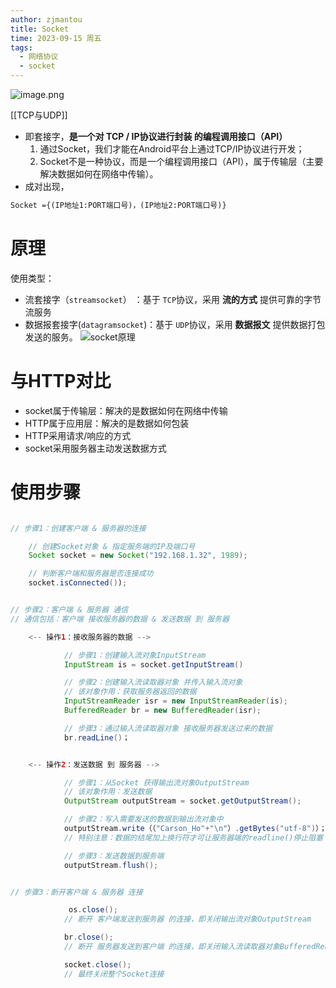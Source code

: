 ```yaml
---
author: zjmantou
title: Socket
time: 2023-09-15 周五
tags:
  - 网络协议
  - socket
---
```

![image.png](https://zjmantou-drawingbed.oss-cn-hangzhou.aliyuncs.com/picture/202309151658662.png)

[[TCP与UDP]]

- 即套接字，**是一个对 TCP / IP协议进行封装 的编程调用接口（API）**
	1. 通过Socket，我们才能在Android平台上通过TCP/IP协议进行开发；
	2. Socket不是一种协议，而是一个编程调用接口（API），属于传输层（主要解决数据如何在网络中传输）。
- 成对出现，
```apache
Socket ={(IP地址1:PORT端口号)，(IP地址2:PORT端口号)}

```
# 原理
使用类型：
- 流套接字（`streamsocket`） ：基于 `TCP`协议，采用 **流的方式** 提供可靠的字节流服务
- 数据报套接字(`datagramsocket`)：基于 `UDP`协议，采用 **数据报文** 提供数据打包发送的服务。
![socket原理](https://zjmantou-drawingbed.oss-cn-hangzhou.aliyuncs.com/picture/202309151704150.png)

# 与HTTP对比

- socket属于传输层：解决的是数据如何在网络中传输
- HTTP属于应用层：解决的是数据如何包装
- HTTP采用请求/响应的方式
- socket采用服务器主动发送数据方式

# 使用步骤
```Java

// 步骤1：创建客户端 & 服务器的连接

    // 创建Socket对象 & 指定服务端的IP及端口号 
    Socket socket = new Socket("192.168.1.32", 1989);  

    // 判断客户端和服务器是否连接成功  
    socket.isConnected());


// 步骤2：客户端 & 服务器 通信
// 通信包括：客户端 接收服务器的数据 & 发送数据 到 服务器

    <-- 操作1：接收服务器的数据 -->

            // 步骤1：创建输入流对象InputStream
            InputStream is = socket.getInputStream() 

            // 步骤2：创建输入流读取器对象 并传入输入流对象
            // 该对象作用：获取服务器返回的数据
            InputStreamReader isr = new InputStreamReader(is);
            BufferedReader br = new BufferedReader(isr);

            // 步骤3：通过输入流读取器对象 接收服务器发送过来的数据
            br.readLine()；


    <-- 操作2：发送数据 到 服务器 -->                  

            // 步骤1：从Socket 获得输出流对象OutputStream
            // 该对象作用：发送数据
            OutputStream outputStream = socket.getOutputStream(); 

            // 步骤2：写入需要发送的数据到输出流对象中
            outputStream.write（（"Carson_Ho"+"\n"）.getBytes("utf-8")）；
            // 特别注意：数据的结尾加上换行符才可让服务器端的readline()停止阻塞

            // 步骤3：发送数据到服务端 
            outputStream.flush();  


// 步骤3：断开客户端 & 服务器 连接

             os.close();
            // 断开 客户端发送到服务器 的连接，即关闭输出流对象OutputStream

            br.close();
            // 断开 服务器发送到客户端 的连接，即关闭输入流读取器对象BufferedReader

            socket.close();
            // 最终关闭整个Socket连接

```

